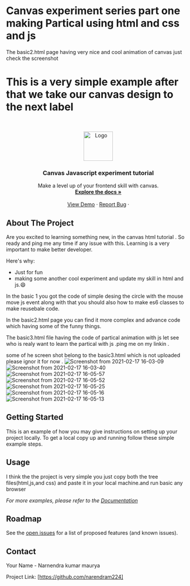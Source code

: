 
<h1>Canvas experiment series part one making Partical using html and css and js </h1
<h4>The basic2.html page having very nice and cool animation of canvas just check the screenshot </h4>
 
 # <label style=""> This is a very simple example after that we take our canvas design to the next label</label>
  



<!-- PROJECT LOGO -->
<br />
<p align="center">
  <a href="https://github.com/othneildrew/Best-README-Template">
    <img src="images/logo.png" alt="Logo" width="80" height="80">
  </a>

  <h3 align="center">Canvas Javascript experiment tutorial</h3>

  <p align="center">
    Make a level up of your frontend skill with canvas.
    <br />
    <a href="https://github.com/othneildrew/Best-README-Template"><strong>Explore the docs »</strong></a>
    <br />
    <br />
    <a href="https://github.com/othneildrew/Best-README-Template">View Demo</a>
    ·
    <a href="https://github.com/narendram224/html_canvas1/issues/">Report Bug</a>
    ·
    <!-- <a href="https://github.com/othneildrew/Best-README-Template/issues">Request Feature</a> -->
  </p>
</p>




<!-- ABOUT THE PROJECT -->
## About The Project


Are you excited to learning something new, in the canvas html tutorial .
So ready and ping me any time if any issue with this. 
Learning is a very important to make better developer. 

Here's why:
* Just for fun 
* making some another cool experiment and update my skill in html and js.:smile:

In the basic 1 you got the code of simple desing the circle with the mouse move js event along with that you should also how to make es6 classes to make reusebale code.

In the basic2.html page you can find it more complex and advance code which having some of the funny things.

The basic3.html file having the code of partical animation with js let see who is realy want to learn the partical with js .ping me on my linkin .

some of he screen shot belong to the basic3.html which is not uploaded  please ignor it for now .
![Screenshot from 2021-02-17 16-03-09](https://user-images.githubusercontent.com/35723915/108192718-9f532400-713a-11eb-94a2-02ae64b9dbee.png)
![Screenshot from 2021-02-17 16-03-40](https://user-images.githubusercontent.com/35723915/108193126-20122000-713b-11eb-89e1-07ca245bde86.png)
![Screenshot from 2021-02-17 16-05-57](https://user-images.githubusercontent.com/35723915/108202596-5fdf0480-7147-11eb-841a-a686ceec0091.png)
![Screenshot from 2021-02-17 16-05-52](https://user-images.githubusercontent.com/35723915/108202602-62d9f500-7147-11eb-8f60-01a3013a0815.png)
![Screenshot from 2021-02-17 16-05-25](https://user-images.githubusercontent.com/35723915/108202616-68373f80-7147-11eb-9dcc-02a00e6c69b3.png)
![Screenshot from 2021-02-17 16-05-16](https://user-images.githubusercontent.com/35723915/108202633-6f5e4d80-7147-11eb-986e-5c42f2f63d70.png)
![Screenshot from 2021-02-17 16-05-13](https://user-images.githubusercontent.com/35723915/108202660-7a18e280-7147-11eb-84e3-bf7ab9de7c9a.png)
<!-- GETTING STARTED -->
## Getting Started

This is an example of how you may give instructions on setting up your project locally.
To get a local copy up and running follow these simple example steps.

<!-- USAGE EXAMPLES -->
## Usage

I think the the project is very simple you just copy both the tree files(html,js,and css) and paste it in your local machine.and run basic any browser 

_For more examples, please refer to the [Documentation](https://github.com/narendram224/html_canvas1/blob/main/README.md)_



<!-- ROADMAP -->
## Roadmap

See the [open issues](https://github.com/narendram224/html_canvas1/issues) for a list of proposed features (and known issues).




<!-- CONTACT -->
## Contact

Your Name - Narnendra kumar maurya

Project Link: [https://github.com/narendram224]







